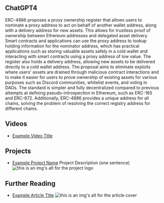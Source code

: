 ## ChatGPT4

ERC-4886 proposes a proxy ownership register that allows users to nominate a proxy address to act on behalf of another wallet address, along with a delivery address for new assets. This allows for trustless proof of ownership between Ethereum addresses and delegated asset delivery. Smart contracts and applications can use the proxy address to lookup holding information for the nominator address, which has practical applications such as storing valuable assets safely in a cold wallet and interacting with smart contracts using a proxy address of low value. The register also holds a delivery address, allowing new assets to be delivered directly to a cold wallet address. The proposal aims to eliminate exploits where users' assets are drained through malicious contract interactions and to make it easier for users to prove ownership of existing assets for various purposes such as Discord communities, whitelist events, and voting in DAOs. The standard is simpler and fully decentralized compared to previous attempts at defining pseudo-introspection in Ethereum, such as ERC-165 and ERC-672. Additionally, ERC-4886 provides a unique address for all chains, solving the problem of resolving the correct registry address for different chains.

## Videos

- [Example Video Title](https://www.youtube.com/watch?v=TDGq4aeevgY)

## Projects

- [Example Project Name](https://xxxx.xxx/xxxxx) Project Description (one sentence) ![this is an img's alt for the project logo](https://xxxx.xxx/project-logo.xxx)

## Further Reading

- [Example Article Title](https://xxxx.xxx/xxxxx) ![this is an img's alt for the article cover](https://xxxx.xxx/article-cover.xxx)
